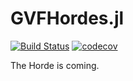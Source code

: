 # GVFHordes.jl
[![Build Status](https://travis-ci.com/mkschleg/Horde.jl.svg?branch=master)](https://travis-ci.com/mkschleg/Reproduce.jl)
[![codecov](https://codecov.io/gh/mkschleg/Horde.jl/branch/master/graph/badge.svg)](https://codecov.io/gh/mkschleg/Reproduce.jl)

The Horde is coming.
